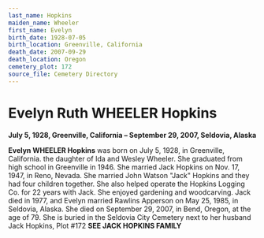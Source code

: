 ```yaml
---
last_name: Hopkins
maiden_name: Wheeler
first_name: Evelyn
birth_date: 1928-07-05
birth_location: Greenville, California
death_date: 2007-09-29
death_location: Oregon
cemetery_plot: 172
source_file: Cemetery Directory
---
```

# Evelyn Ruth WHEELER Hopkins

**July 5, 1928, Greenville, California – September 29, 2007, Seldovia,
Alaska**

**Evelyn WHEELER Hopkins** was born on July 5, 1928, in Greenville,
California. the daughter of Ida and Wesley Wheeler. She graduated from
high school in Greenville in 1946. She married Jack Hopkins on Nov. 17,
1947, in Reno, Nevada. She married John Watson "Jack" Hopkins and they
had four children together. She also helped operate the Hopkins Logging
Co. for 22 years with Jack. She enjoyed gardening and woodcarving. Jack
died in 1977, and Evelyn married Rawlins Apperson on May 25, 1985, in
Seldovia, Alaska. She died on September 29, 2007, in Bend, Oregon, at
the age of 79. She is buried in the Seldovia City Cemetery next to her
husband Jack Hopkins, Plot \#172 **SEE JACK HOPKINS FAMILY**
